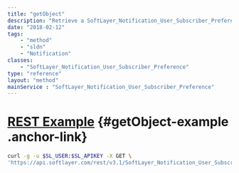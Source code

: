 ```yaml
---
title: "getObject"
description: "Retrieve a SoftLayer_Notification_User_Subscriber_Preference record."
date: "2018-02-12"
tags:
    - "method"
    - "sldn"
    - "Notification"
classes:
    - "SoftLayer_Notification_User_Subscriber_Preference"
type: "reference"
layout: "method"
mainService : "SoftLayer_Notification_User_Subscriber_Preference"
---
```


# [REST Example](#getObject-example) <a href="/article/rest/"><i class="fas fa-question"></i></a> {#getObject-example .anchor-link} 
```bash
curl -g -u $SL_USER:$SL_APIKEY -X GET \
'https://api.softlayer.com/rest/v3.1/SoftLayer_Notification_User_Subscriber_Preference/{SoftLayer_Notification_User_Subscriber_PreferenceID}/getObject'
```

